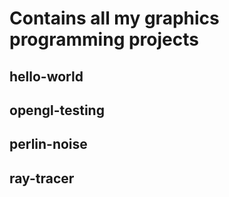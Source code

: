 # Contains all my graphics programming projects
 ## hello-world
 ## opengl-testing
 ## perlin-noise
 ## ray-tracer
